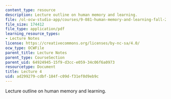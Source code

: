 ```yaml
---
content_type: resource
description: Lecture outline on human memory and learning.
file: /ol-ocw-studio-app/courses/9-081-human-memory-and-learning-fall-2002/ad299279cdbf184fc09df31ef0d9eb9c_lecnote4.pdf
file_size: 174412
file_type: application/pdf
learning_resource_types:
- Lecture Notes
license: https://creativecommons.org/licenses/by-nc-sa/4.0/
ocw_type: OCWFile
parent_title: Lecture Notes
parent_type: CourseSection
parent_uid: 64924945-15f9-d3cc-e059-34c06f6a0973
resourcetype: Document
title: Lecture 4
uid: ad299279-cdbf-184f-c09d-f31ef0d9eb9c
---
```

Lecture outline on human memory and learning.